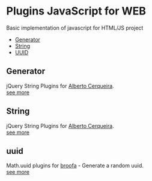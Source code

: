 # Plugins JavaScript for WEB

Basic implementation of javascript for HTML/JS project

- [Generator](#generator)
- [String](#string)
- [UUID](#uuid)

## Generator
jQuery String Plugins for [Alberto Cerqueira](https://github.com/albertocerqueira "Alberto Cerqueira").  
[see more](https://github.com/g6tech/web-plugins-js/tree/master/plugins/generator "see more")

## String
jQuery String Plugins for [Alberto Cerqueira](https://github.com/albertocerqueira "Alberto Cerqueira").  
[see more](https://github.com/g6tech/web-plugins-js/tree/master/plugins/string "see more")

## uuid
Math.uuid plugins for [broofa](http://www.broofa.com "broofa") - Generate a random uuid.  
[see more](https://github.com/g6tech/web-plugins-js/tree/master/plugins/uuid "see more")